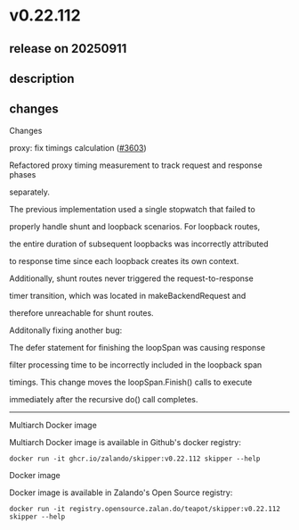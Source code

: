 # v0.22.112

## release on 20250911
## description
## changes
Changes

proxy: fix timings calculation (<a class="issue-link js-issue-link" data-error-text="Failed to load title" data-id="3367400693" data-permission-text="Title is private" data-url="https://github.com/zalando/skipper/issues/3603" data-hovercard-type="pull_request" data-hovercard-url="/zalando/skipper/pull/3603/hovercard" href="https://github.com/zalando/skipper/pull/3603">#3603</a>)

Refactored proxy timing measurement to track request and response phases  

separately.

The previous implementation used a single stopwatch that failed to  

properly handle shunt and loopback scenarios. For loopback routes,  

the entire duration of subsequent loopbacks was incorrectly attributed  

to response time since each loopback creates its own context.  

Additionally, shunt routes never triggered the request-to-response  

timer transition, which was located in makeBackendRequest and  

therefore unreachable for shunt routes.

Additonally fixing another bug:  

The defer statement for finishing the loopSpan was causing response  

filter processing time to be incorrectly included in the loopback span  

timings. This change moves the loopSpan.Finish() calls to execute  

immediately after the recursive do() call completes.

*** ** * ** ***

Multiarch Docker image

Multiarch Docker image is available in Github's docker registry:

    docker run -it ghcr.io/zalando/skipper:v0.22.112 skipper --help

Docker image

Docker image is available in Zalando's Open Source registry:

    docker run -it registry.opensource.zalan.do/teapot/skipper:v0.22.112 skipper --help


